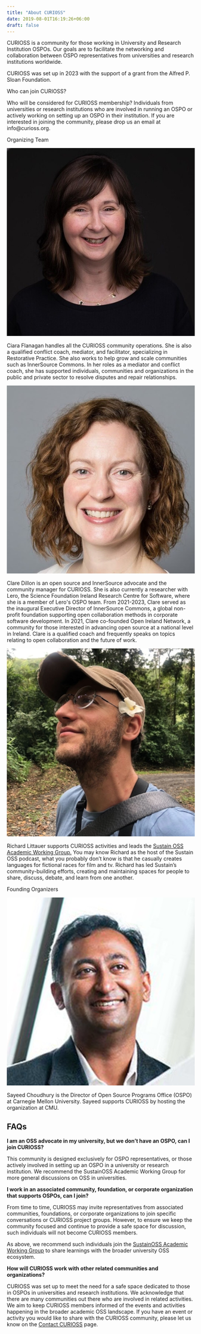```yaml
---
title: "About CURIOSS"
date: 2019-08-01T16:19:26+06:00
draft: false
---
```

CURIOSS is a community for those working in University and Research Institution OSPOs. Our goals are to facilitate the networking and collaboration between OSPO representatives from universities and research institutions worldwide.

CURIOSS was set up in 2023 with the support of a grant from the Alfred P. Sloan Foundation. 

<div >
<p class="h1 row text-center justify-content-md-center">Who can join CURIOSS?</p>
Who will be considered for CURIOSS membership? Individuals from universities or research institutions who are involved in running an OSPO or actively working on setting up an OSPO in their institution. If you are interested in joining the community, please drop us an email at info@curioss.org.
</div>

<div class="row text-center justify-content-md-center" id="team">
  <div class="col-sm-12">
    <p class="h1">Organizing Team</p>
  </div>
  <div class="col-xs-12 col-sm-6">
    <img src="/images/about/team/ciara.png" title="Ciara Flanagan" class="align-middle img-fluid"/>
      <p class="row text-center justify-content-md-center" id="team">Ciara Flanagan handles all the CURIOSS community operations. She is also a qualified conflict coach, mediator, and facilitator, specializing in Restorative Practice. She also works to help grow and scale communities such as InnerSource Commons.
        In her roles as a mediator and conflict coach, she has supported individuals, communities and organizations in the public and private sector to resolve disputes and repair relationships. 
      </p>
  </div>
  <div class="col-xs-12 col-sm-6">
    <img src="/images/about/team/clare.png" title="Clare Dillon" class="align-middle img-fluid"/>
    <p class="row text-center justify-content-md-center" id="team">Clare Dillon is an open source and InnerSource advocate and the community manager for CURIOSS. She is also currently a researcher with Lero, the Science Foundation Ireland Research Centre for Software, where she is a member of Lero's OSPO team. From 2021-2023, Clare served as the inaugural Executive Director of InnerSource Commons, a global non-profit foundation supporting open collaboration methods in corporate software development. In 2021, Clare co-founded Open Ireland Network, a community for those interested in advancing open source at a national level in Ireland. Clare is a qualified coach and frequently speaks on topics relating to open collaboration and the future of work.
    </p>
  </div>
  <div class="col-xs-12">
      <img src="/images/about/team/richard.png" title="Richard Littauer" class="align-middle img-fluid"/>
      <p class="row text-center justify-content-md-center" id="team">Richard Littauer supports CURIOSS activities and leads the <a href="https://sustainoss.org/working-groups/academic-projects/" target="_blank">Sustain OSS Academic Working Group.</a> You may know Richard as the host of the Sustain OSS podcast, what you probably don’t know is that he casually creates languages for fictional races for film and tv. Richard has led Sustain’s community-building efforts, creating and maintaining spaces for people to share, discuss, debate, and learn from one another. 
      </p>
  </div>
</div>
<div class="row text-center justify-content-md-center" id="founding-team">
  <div class="col-sm-12">
    <p class="h2">Founding Organizers</p>
  </div>
  <div class="col-xs-12">
    <img src="/images/about/team/sc.png" title="Sayeed Choudhury" class="align-middle img-fluid"/>
    <p class="row text-center justify-content-md-center" id="founding-team">Sayeed Choudhury is the Director of Open Source Programs Office (OSPO) at Carnegie Mellon University. Sayeed supports CURIOSS by hosting the organization at CMU.
    </p>
  </div>
</div>


## FAQs


<b>I am an OSS advocate in my university, but we don’t have an OSPO, can I join CURIOSS? </b>

This community is designed exclusively for OSPO representatives, or those actively involved in setting up an OSPO in a university or research institution. We recommend the SustainOSS Academic Working Group for more general discussions on OSS in universities.  

<b>I work in an associated community, foundation, or corporate organization that supports OSPOs, can I join?</b> 

From time to time, CURIOSS may invite representatives from associated communities, foundations, or corporate organizations to join specific conversations or CURIOSS project groups. However, to ensure we keep the community focused and continue to provide a safe space for discussion, such individuals will not become CURIOSS members.

  As above, we recommend such individuals join the [SustainOSS Academic Working Group](https://sustainoss.org/working-groups/academic-projects/) to share learnings with the broader university OSS ecosystem.

<b>How will CURIOSS work with other related communities and organizations?</b>

CURIOSS was set up to meet the need for a safe space dedicated to those in OSPOs in universities and research institutions. We acknowledge that there are many communities out there who are involved in related activities. We aim to keep CURIOSS members informed of the events and activities happening in the broader academic OSS landscape. If you have an event or activity you would like to share with the CURIOSS community, please let us know on the <a href="/about/contact/">Contact CURIOSS</a> page.


